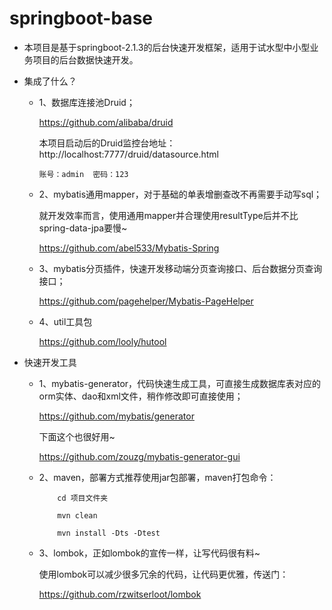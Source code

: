 # springboot-base

 - 本项目是基于springboot-2.1.3的后台快速开发框架，适用于试水型中小型业务项目的后台数据快速开发。
 

 - 集成了什么？
 
    - 1、数据库连接池Druid；
    
      https://github.com/alibaba/druid

      本项目启动后的Druid监控台地址：http://localhost:7777/druid/datasource.html 
       
          账号：admin  密码：123
  
    - 2、mybatis通用mapper，对于基础的单表增删查改不再需要手动写sql；
        
      就开发效率而言，使用通用mapper并合理使用resultType后并不比spring-data-jpa要慢~
       
      https://github.com/abel533/Mybatis-Spring
          
    - 3、mybatis分页插件，快速开发移动端分页查询接口、后台数据分页查询接口；
       
      https://github.com/pagehelper/Mybatis-PageHelper
            
    - 4、util工具包
       
      https://github.com/looly/hutool
          
            
       
 
 
  - 快速开发工具
  
      - 1、mybatis-generator，代码快速生成工具，可直接生成数据库表对应的orm实体、dao和xml文件，稍作修改即可直接使用；
      
          https://github.com/mybatis/generator
      
          下面这个也很好用~
      
          https://github.com/zouzg/mybatis-generator-gui
      
      - 2、maven，部署方式推荐使用jar包部署，maven打包命令：

        ```
            cd 项目文件夹

            mvn clean

            mvn install -Dts -Dtest
        
        ```
        
       - 3、lombok，正如lombok的宣传一样，让写代码很有料~ 
       
            使用lombok可以减少很多冗余的代码，让代码更优雅，传送门：
            
            
            https://github.com/rzwitserloot/lombok
       
          
